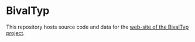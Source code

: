 # BivalTyp

This repository hosts source code and data for the [web-site of the BivalTyp project](http://bivaltyp.info).
